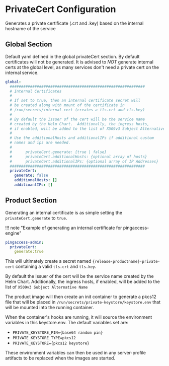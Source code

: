 # PrivateCert Configuration

Generates a private certificate (.crt and .key) based on the internal hostname of the service

## Global Section

Default yaml defined in the global privateCert section.  By default certificates will not be
generated.  It is advised to *NOT* generate internal certs at the global level, as many
services don't need a private cert on the internal service.

```yaml
global:
  ############################################################
  # Internal Certificates
  #
  # If set to true, then an internal certificate secret will
  # be created along with mount of the certificate in
  # /run/secrets/internal-cert (creates a tls.crt and tls.key)
  #
  # By default the Issuer of the cert will be the service name
  # created by the Helm Chart.  Additionally, the ingress hosts,
  # if enabled, will be added to the list of X509v3 Subject Alternative Name
  #
  # Use the additionalHosts and additionalIPs if additional custom
  # names and ips are needed.
  #
  #      privateCert.generate: {true | false}
  #      privateCert.additionalHosts: {optional array of hosts}
  #      privateCert.additionalIPs: {optional array of IP Addresses}
  ############################################################
  privateCert:
    generate: false
    additionalHosts: []
    additioanlIPs: []
```

## Product Section

Generating an internal certificate is as simple setting the `privateCert.generate` to `true`.

!!! note "Example of generating an internal certificate for pingaccess-engine"

```yaml
pingaccess-admin:
  privateCert:
    generate:true
```

This will ultimately create a secret named `{release-productname}-private-cert`
containing a valid `tls.crt` and `tls.key`.

By default the Issuer of the cert will be the service name
created by the Helm Chart.  Additionally, the ingress hosts,
if enabled, will be added to the list of `X509v3 Subject Alternative Name`

The product image will then create an init container to generate a pkcs12 file that will
be placed in `/run/secrets/private-keystore/keystore.env` that will be mounted into the
running container.

When the container's hooks are running, it will source the environment variables in this
keystore.env. The default variables set are:

* `PRIVATE_KEYSTORE_PIN={base64 random pin}`
* `PRIVATE_KEYSTORE_TYPE=pkcs12`
* `PRIVATE_KEYSTORE={pkcs12 keystore}`

These environment variables can then be used in any server-profile artifacts to be replaced
when the images are started.
